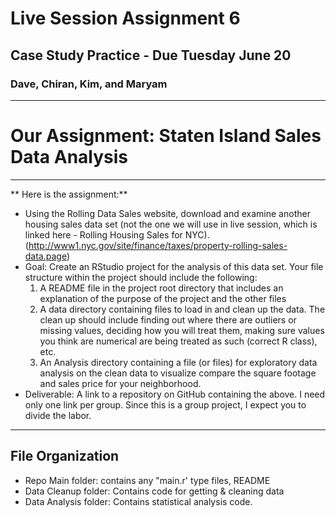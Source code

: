 # Live Session Assignment 6
## Case Study Practice - Due Tuesday June 20
### Dave, Chiran, Kim, and Maryam 

--- 

# Our Assignment:  Staten Island Sales Data Analysis

---

** Here is the assignment:**
* Using the Rolling Data Sales website, download and examine another housing sales data set (not the one we will use in live session, which is linked here - Rolling Housing Sales for NYC).
(http://www1.nyc.gov/site/finance/taxes/property-rolling-sales-data.page)
* Goal: Create an RStudio project for the analysis of this data set. Your file structure within the project should include the following:
  1. A README file in the project root directory that includes an explanation of the purpose of the project and the other files
  2. A data directory containing files to load in and clean up the data. The clean up should include finding out where there are outliers or missing values, deciding how you will treat them, making sure values you think are numerical are being treated as such (correct R class), etc.
  3. An Analysis directory containing a file (or files) for exploratory data analysis on the clean data to visualize compare the square footage and sales price for your neighborhood.
* Deliverable: A link to a repository on GitHub containing the above. I need only one link per group. Since this is a group project, I expect you to divide the labor.

---

## File Organization
* Repo Main folder: contains any "main.r' type files, README
* Data Cleanup folder:  Contains code for getting & cleaning data
* Data Analysis folder:  Contains statistical analysis code.
 


